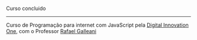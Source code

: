 Curso concluido<hr>

Curso de Programação para internet com JavaScript pela <a href="https://digitalinnovation.one/sign-in">Digital Innovation One</a>, com  o Professor <a href="https://github.com/rafegal">Rafael Galleani</a>
